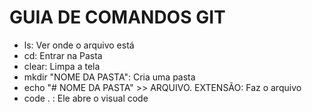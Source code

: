 # GUIA DE COMANDOS GIT 
- ls: Ver onde o arquivo está
- cd: Entrar na Pasta
- clear: Limpa a tela
- mkdir "NOME DA PASTA": Cria uma pasta
- echo "# NOME DA PASTA" >> ARQUIVO. EXTENSÃO: Faz o arquivo
- code . : Ele abre o visual code